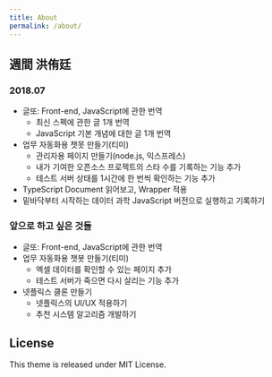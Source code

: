 ```yaml
---
title: About
permalink: /about/
---
```


## 週間 洪侑廷

### 2018.07

- 글또: Front-end, JavaScript에 관한 번역
    - 최신 스펙에 관한 글 1개 번역
    - JavaScript 기본 개념에 대한 글 1개 번역
- 업무 자동화용 챗못 만들기(티미)
    - 관리자용 페이지 만들기(node.js, 익스프레스)
    - 내가 기여한 오픈소스 프로젝트의 스타 수를 기록하는 기능 추가
    - 테스트 서버 상태를 1시간에 한 번씩 확인하는 기능 추가
- TypeScript Document 읽어보고, Wrapper 적용
- 밑바닥부터 시작하는 데이터 과학 JavaScript 버전으로 실행하고 기록하기

### 앞으로 하고 싶은 것들

- 글또: Front-end, JavaScript에 관한 번역
- 업무 자동화용 챗봇 만들기(티미)
    - 엑셀 데이터를 확인할 수 있는 페이지 추가
    - 테스트 서버가 죽으면 다시 살리는 기능 추가
- 넷플릭스 클론 만들기
    - 넷플릭스의 UI/UX 적용하기
    - 추천 시스템 알고리즘 개발하기

## License

This theme is released under MIT License.
